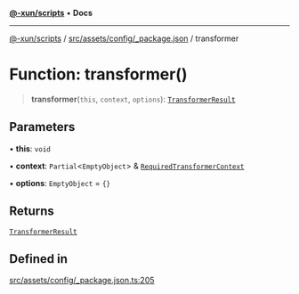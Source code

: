 [**@-xun/scripts**](../../../../../README.md) • **Docs**

***

[@-xun/scripts](../../../../../README.md) / [src/assets/config/\_package.json](../README.md) / transformer

# Function: transformer()

> **transformer**(`this`, `context`, `options`): [`TransformerResult`](../../../type-aliases/TransformerResult.md)

## Parameters

• **this**: `void`

• **context**: `Partial`\<`EmptyObject`\> & [`RequiredTransformerContext`](../../../type-aliases/RequiredTransformerContext.md)

• **options**: `EmptyObject` = `{}`

## Returns

[`TransformerResult`](../../../type-aliases/TransformerResult.md)

## Defined in

[src/assets/config/\_package.json.ts:205](https://github.com/Xunnamius/xscripts/blob/ba9f63839da3826ddc001b87c07464b3feaa49e7/src/assets/config/_package.json.ts#L205)
